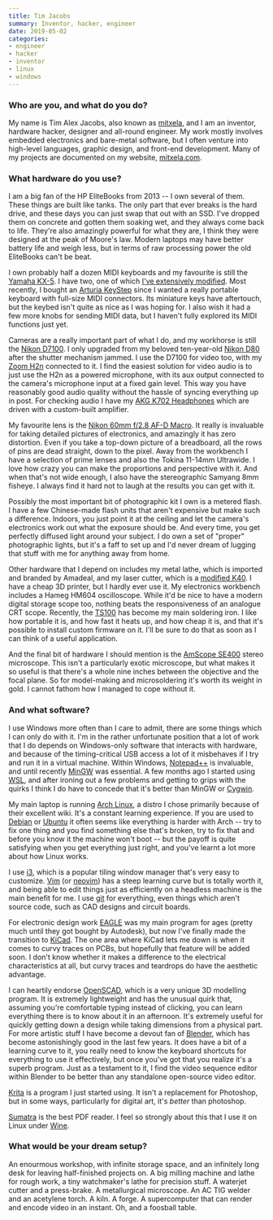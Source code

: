 ```yaml
---
title: Tim Jacobs
summary: Inventor, hacker, engineer 
date: 2019-05-02
categories:
- engineer
- hacker
- inventor
- linux
- windows
---
```


### Who are you, and what do you do?

My name is Tim Alex Jacobs, also known as [mitxela](https://mitxela.com/ "Tim's website."), and I am an inventor, hardware hacker, designer and all-round engineer. My work mostly involves embedded electronics and bare-metal software, but I often venture into high-level languages, graphic design, and front-end development. Many of my projects are documented on my website, [mitxela.com](https://mitxela.com/). 

### What hardware do you use?

I am a big fan of the HP EliteBooks from 2013 -- I own several of them. These things are built like tanks. The only part that ever breaks is the hard drive, and these days you can just swap that out with an SSD. I've dropped them on concrete and gotten them soaking wet, and they always come back to life. They're also amazingly powerful for what they are, I think they were designed at the peak of Moore's law. Modern laptops may have better battery life and weigh less, but in terms of raw processing power the old EliteBooks can't be beat.

I own probably half a dozen MIDI keyboards and my favourite is still the [Yamaha KX-5][kx-5]. I have two, one of which [I've extensively modified](https://mitxela.com/projects/midi_interceptor "Tim's post about his enhanced KX-5."). Most recently, I bought an [Arturia KeyStep][keystep] since I wanted a really portable keyboard with full-size MIDI connectors. Its miniature keys have aftertouch, but the keybed isn't quite as nice as I was hoping for. I also wish it had a few more knobs for sending MIDI data, but I haven't fully explored its MIDI functions just yet. 

Cameras are a really important part of what I do, and my workhorse is still the [Nikon D7100][d7100]. I only upgraded from my beloved ten-year-old [Nikon D80][d80] after the shutter mechanism jammed. I use the D7100 for video too, with my [Zoom H2n][h2n] connected to it. I find the easiest solution for video audio is to just use the H2n as a powered microphone, with its aux output connected to the camera's microphone input at a fixed gain level. This way you have reasonably good audio quality without the hassle of syncing everything up in post. For checking audio I have my [AKG K702 Headphones][k702] which are driven with a custom-built amplifier.

My favourite lens is the [Nikon 60mm f/2.8 AF-D Macro][af-micro-nikkor-60mm-f2.8d]. It really is invaluable for taking detailed pictures of electronics, and amazingly it has zero distortion. Even if you take a top-down picture of a breadboard, all the rows of pins are dead straight, down to the pixel. Away from the workbench I have a selection of prime lenses and also the Tokina 11-14mm Ultrawide. I love how crazy you can make the proportions and perspective with it. And when that's not wide enough, I also have the stereographic Samyang 8mm fisheye. I always find it hard not to laugh at the results you can get with it.

Possibly the most important bit of photographic kit I own is a metered flash. I have a few Chinese-made flash units that aren't expensive but make such a difference. Indoors, you just point it at the ceiling and let the camera's electronics work out what the exposure should be. And every time, you get perfectly diffused light around your subject. I do own a set of "proper" photographic lights, but it's a faff to set up and I'd never dream of lugging that stuff with me for anything away from home.

Other hardware that I depend on includes my metal lathe, which is imported and branded by Amadeal, and my laser cutter, which is a [modified K40](https://mitxela.com/projects/laser_cutter "Tim's post about hacking the k40 laser cutter."). I have a cheap 3D printer, but I hardly ever use it. My electronics workbench includes a Hameg HM604 oscilloscope. While it'd be nice to have a modern digital storage scope too, nothing beats the responsiveness of an analogue CRT scope. Recently, the [TS100][] has become my main soldering iron. I like how portable it is, and how fast it heats up, and how cheap it is, and that it's possible to install custom firmware on it. I'll be sure to do that as soon as I can think of a useful application.

And the final bit of hardware I should mention is the [AmScope SE400][se400-z] stereo microscope. This isn't a particularly exotic microscope, but what makes it so useful is that there's a whole nine inches between the objective and the focal plane. So for model-making and microsoldering it's worth its weight in gold. I cannot fathom how I managed to cope without it.

### And what software?

I use Windows more often than I care to admit, there are some things which I can only do with it. I'm in the rather unfortunate position that a lot of work that I do depends on Windows-only software that interacts with hardware, and because of the timing-critical USB access a lot of it misbehaves if I try and run it in a virtual machine. Within Windows, [Notepad++][notepad-plusplus] is invaluable, and until recently [MinGW][] was essential. A few months ago I started using [WSL][windows-subsystem-for-linux], and after ironing out a few problems and getting to grips with the quirks I think I do have to concede that it's better than MinGW or [Cygwin][]. 

My main laptop is running [Arch Linux][arch-linux], a distro I chose primarily because of their excellent wiki. It's a constant learning experience. If you are used to [Debian][] or [Ubuntu][] it often seems like everything is harder with Arch -- try to fix one thing and you find something else that's broken, try to fix that and before you know it the machine won't boot -- but the payoff is quite satisfying when you get everything just right, and you've learnt a lot more about how Linux works.

I use [i3][], which is a popular tiling window manager that's very easy to customize. [Vim][] (or [neovim][]) has a steep learning curve but is totally worth it, and being able to edit things just as efficiently on a headless machine is the main benefit for me. I use [git][] for everything, even things which aren't source code, such as CAD designs and circuit boards.

For electronic design work [EAGLE][] was my main program for ages (pretty much until they got bought by Autodesk), but now I've finally made the transition to [KiCad][]. The one area where KiCad lets me down is when it comes to curvy traces on PCBs, but hopefully that feature will be added soon. I don't know whether it makes a difference to the electrical characteristics at all, but curvy traces and teardrops do have the aesthetic advantage.

I can heartily endorse [OpenSCAD][], which is a very unique 3D modelling program. It is extremely lightweight and has the unusual quirk that, assuming you're comfortable typing instead of clicking, you can learn everything there is to know about it in an afternoon. It's extremely useful for quickly getting down a design while taking dimensions from a physical part. For more artistic stuff I have become a devout fan of [Blender][], which has become astonishingly good in the last few years. It does have a bit of a learning curve to it, you really need to know the keyboard shortcuts for everything to use it effectively, but once you've got that you realize it's a superb program. Just as a testament to it, I find the video sequence editor within Blender to be better than any standalone open-source video editor.

[Krita][] is a program I just started using. It isn't a replacement for Photoshop, but in some ways, particularly for digital art, it's _better_ than photoshop. 

[Sumatra][sumatra-pdf] is the best PDF reader. I feel so strongly about this that I use it on Linux under [Wine][]. 

### What would be your dream setup?

An enourmous workshop, with infinite storage space, and an infinitely long desk for leaving half-finished projects on. A big milling machine and lathe for rough work, a tiny watchmaker's lathe for precision stuff. A waterjet cutter and a press-brake. A metallurgical microscope. An AC TIG welder and an acetylene torch. A kiln. A forge. A supercomputer that can render and encode video in an instant. Oh, and a foosball table.

[af-micro-nikkor-60mm-f2.8d]: https://www.nikonusa.com/en/Nikon-Products/Product/Camera-Lenses/AF-Micro-Nikkor-60mm-f%252F2.8D.html "A macro lens."
[arch-linux]: https://www.archlinux.org/ "A Linux distro."
[blender]: https://www.blender.org/ "A free, open-source 3D renderer."
[cygwin]: http://www.cygwin.com/ "A Linux-like environment for Windows."
[d7100]: https://en.wikipedia.org/wiki/Nikon_D7100 "A 24.1 megapixel DSLR."
[d80]: https://www.nikonusa.com/en/Nikon-Products/Product-Archive/Digital-SLR-Cameras/25412/D80.html "A 10.2 megapixel digital SLR."
[debian]: https://www.debian.org/ "A Linux distribution."
[eagle]: http://web.archive.org/web/20221006162604/https://www.cadsoft.io/ "Software for designing printed circuit boards."
[git]: https://git-scm.com/ "A version control system."
[h2n]: https://en.wikipedia.org/wiki/Zoom_H2n_Handy_Recorder "A portable audio recorder."
[i3]: https://i3wm.org/ "An X window manager."
[k702]: https://www.amazon.com/AKG-K702-Headphones/dp/B001RCD2DW "Headphones."
[keystep]: https://www.arturia.com/keystep/overview "A MIDI keyboard."
[kicad]: http://web.archive.org/web/20220324205847/https://kicad-pcb.org/ "Open-source CAD software."
[krita]: https://krita.org/ "An open-source image editor."
[kx-5]: https://en.wikipedia.org/wiki/Yamaha_KX-5 "A MIDI keyboard."
[mingw]: http://www.mingw.org/wiki/MinGW "A compiler system for Windows based on GCC."
[neovim]: https://neovim.io/ "A refactored vim."
[notepad-plusplus]: https://notepad-plus-plus.org/ "A free text/code editor for Windows."
[openscad]: http://www.openscad.org/ "Open-source 3D CAD software."
[se400-z]: https://www.amscope.com/stereo-microscopes/10x-20x-led-binocular-stereo-microscope-boom-arm-with-gooseneck-light.html "A stereo microscope."
[sumatra-pdf]: https://www.sumatrapdfreader.org/free-pdf-reader.html "A PDF reader for Windows."
[ts100]: https://www.getfpv.com/ts100-digital-oled-programmable-interface-mini-soldering-iron.html "A hackable soldering iron."
[ubuntu]: https://www.ubuntu.com/ "A Unix distribution."
[vim]: https://www.vim.org/ "A command-line text editor."
[windows-subsystem-for-linux]: https://msdn.microsoft.com/en-us/commandline/wsl/about "A Linux environment for Windows."
[wine]: https://www.winehq.org/ "Software for running Windows software on other operating systems."
